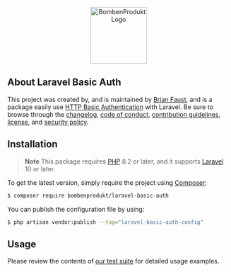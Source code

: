 <p align="center">
    <a href="https://bombenprodukt.com" target="_blank">
        <img src="https://raw.githubusercontent.com/faustbrian/assets/main/logo-text.svg" width="128" alt="BombenProdukt Logo" />
    </a>
</p>


## About Laravel Basic Auth

This project was created by, and is maintained by [Brian Faust](https://github.com/faustbrian), and is a package easily use [HTTP Basic Authentication](https://developer.mozilla.org/en-US/docs/Web/HTTP/Authentication#basic_authentication_scheme) with Laravel. Be sure to browse through the [changelog](CHANGELOG.md), [code of conduct](.github/CODE_OF_CONDUCT.md), [contribution guidelines](.github/CONTRIBUTING.md), [license](LICENSE), and [security policy](.github/SECURITY.md).

## Installation

> **Note**
> This package requires [PHP](https://www.php.net/) 8.2 or later, and it supports [Laravel](https://laravel.com/) 10 or later.

To get the latest version, simply require the project using [Composer](https://getcomposer.org/):

```bash
$ composer require bombenprodukt/laravel-basic-auth
```

You can publish the configuration file by using:

```bash
$ php artisan vendor:publish --tag="laravel-basic-auth-config"
```

## Usage

Please review the contents of [our test suite](/tests) for detailed usage examples.

